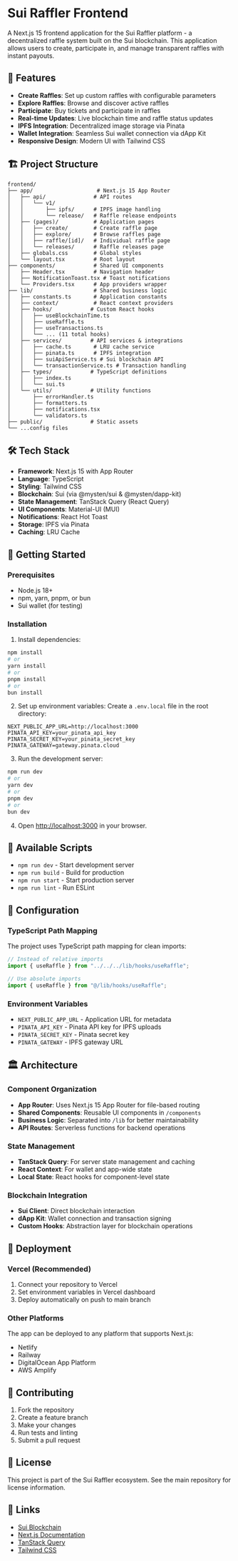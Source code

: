 # Sui Raffler Frontend

A Next.js 15 frontend application for the Sui Raffler platform - a decentralized raffle system built on the Sui blockchain. This application allows users to create, participate in, and manage transparent raffles with instant payouts.

## 🚀 Features

- **Create Raffles**: Set up custom raffles with configurable parameters
- **Explore Raffles**: Browse and discover active raffles
- **Participate**: Buy tickets and participate in raffles
- **Real-time Updates**: Live blockchain time and raffle status updates
- **IPFS Integration**: Decentralized image storage via Pinata
- **Wallet Integration**: Seamless Sui wallet connection via dApp Kit
- **Responsive Design**: Modern UI with Tailwind CSS

## 🏗️ Project Structure

```
frontend/
├── app/                    # Next.js 15 App Router
│   ├── api/               # API routes
│   │   └── v1/
│   │       ├── ipfs/      # IPFS image handling
│   │       └── release/   # Raffle release endpoints
│   ├── (pages)/           # Application pages
│   │   ├── create/        # Create raffle page
│   │   ├── explore/       # Browse raffles page
│   │   ├── raffle/[id]/   # Individual raffle page
│   │   └── releases/      # Raffle releases page
│   ├── globals.css        # Global styles
│   └── layout.tsx         # Root layout
├── components/            # Shared UI components
│   ├── Header.tsx         # Navigation header
│   ├── NotificationToast.tsx # Toast notifications
│   └── Providers.tsx      # App providers wrapper
├── lib/                   # Shared business logic
│   ├── constants.ts       # Application constants
│   ├── context/           # React context providers
│   ├── hooks/            # Custom React hooks
│   │   ├── useBlockchainTime.ts
│   │   ├── useRaffle.ts
│   │   ├── useTransactions.ts
│   │   └── ... (11 total hooks)
│   ├── services/         # API services & integrations
│   │   ├── cache.ts       # LRU cache service
│   │   ├── pinata.ts      # IPFS integration
│   │   ├── suiApiService.ts # Sui blockchain API
│   │   └── transactionService.ts # Transaction handling
│   ├── types/            # TypeScript definitions
│   │   ├── index.ts
│   │   └── sui.ts
│   └── utils/            # Utility functions
│       ├── errorHandler.ts
│       ├── formatters.ts
│       ├── notifications.tsx
│       └── validators.ts
├── public/               # Static assets
└── ...config files
```

## 🛠️ Tech Stack

- **Framework**: Next.js 15 with App Router
- **Language**: TypeScript
- **Styling**: Tailwind CSS
- **Blockchain**: Sui (via @mysten/sui & @mysten/dapp-kit)
- **State Management**: TanStack Query (React Query)
- **UI Components**: Material-UI (MUI)
- **Notifications**: React Hot Toast
- **Storage**: IPFS via Pinata
- **Caching**: LRU Cache

## 🚀 Getting Started

### Prerequisites

- Node.js 18+
- npm, yarn, pnpm, or bun
- Sui wallet (for testing)

### Installation

1. Install dependencies:

```bash
npm install
# or
yarn install
# or
pnpm install
# or
bun install
```

2. Set up environment variables:
   Create a `.env.local` file in the root directory:

```env
NEXT_PUBLIC_APP_URL=http://localhost:3000
PINATA_API_KEY=your_pinata_api_key
PINATA_SECRET_KEY=your_pinata_secret_key
PINATA_GATEWAY=gateway.pinata.cloud
```

3. Run the development server:

```bash
npm run dev
# or
yarn dev
# or
pnpm dev
# or
bun dev
```

4. Open [http://localhost:3000](http://localhost:3000) in your browser.

## 📝 Available Scripts

- `npm run dev` - Start development server
- `npm run build` - Build for production
- `npm run start` - Start production server
- `npm run lint` - Run ESLint

## 🔧 Configuration

### TypeScript Path Mapping

The project uses TypeScript path mapping for clean imports:

```typescript
// Instead of relative imports
import { useRaffle } from "../../../lib/hooks/useRaffle";

// Use absolute imports
import { useRaffle } from "@/lib/hooks/useRaffle";
```

### Environment Variables

- `NEXT_PUBLIC_APP_URL` - Application URL for metadata
- `PINATA_API_KEY` - Pinata API key for IPFS uploads
- `PINATA_SECRET_KEY` - Pinata secret key
- `PINATA_GATEWAY` - IPFS gateway URL

## 🏛️ Architecture

### Component Organization

- **App Router**: Uses Next.js 15 App Router for file-based routing
- **Shared Components**: Reusable UI components in `/components`
- **Business Logic**: Separated into `/lib` for better maintainability
- **API Routes**: Serverless functions for backend operations

### State Management

- **TanStack Query**: For server state management and caching
- **React Context**: For wallet and app-wide state
- **Local State**: React hooks for component-level state

### Blockchain Integration

- **Sui Client**: Direct blockchain interaction
- **dApp Kit**: Wallet connection and transaction signing
- **Custom Hooks**: Abstraction layer for blockchain operations

## 🚀 Deployment

### Vercel (Recommended)

1. Connect your repository to Vercel
2. Set environment variables in Vercel dashboard
3. Deploy automatically on push to main branch

### Other Platforms

The app can be deployed to any platform that supports Next.js:

- Netlify
- Railway
- DigitalOcean App Platform
- AWS Amplify

## 🤝 Contributing

1. Fork the repository
2. Create a feature branch
3. Make your changes
4. Run tests and linting
5. Submit a pull request

## 📄 License

This project is part of the Sui Raffler ecosystem. See the main repository for license information.

## 🔗 Links

- [Sui Blockchain](https://sui.io/)
- [Next.js Documentation](https://nextjs.org/docs)
- [TanStack Query](https://tanstack.com/query)
- [Tailwind CSS](https://tailwindcss.com/)
